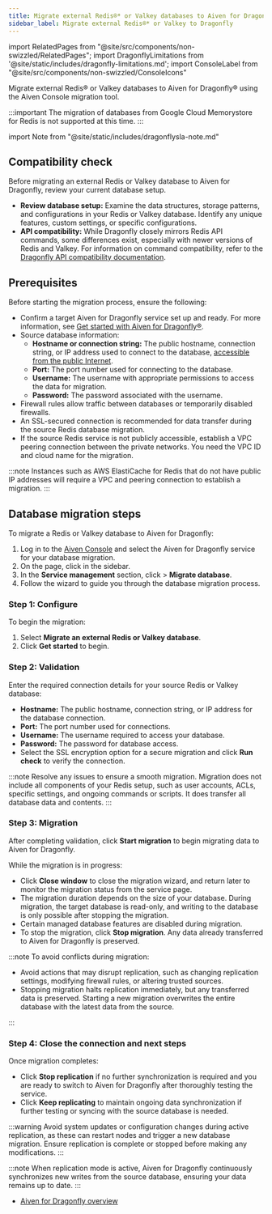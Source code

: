 ```yaml
---
title: Migrate external Redis®* or Valkey databases to Aiven for Dragonfly®
sidebar_label: Migrate external Redis®* or Valkey to Dragonfly
---
```


import RelatedPages from "@site/src/components/non-swizzled/RelatedPages";
import DragonflyLimitations from '@site/static/includes/dragonfly-limitations.md';
import ConsoleLabel from "@site/src/components/non-swizzled/ConsoleIcons"

Migrate external Redis® or Valkey databases to Aiven for Dragonfly® using the Aiven Console migration tool.

:::important
The migration of databases from Google Cloud Memorystore for Redis is
not supported at this time.
:::

import Note from "@site/static/includes/dragonflysla-note.md"

<Note/>

## Compatibility check

Before migrating an external Redis or Valkey database to Aiven for Dragonfly,
review your current database setup.

- **Review database setup:** Examine the data structures, storage patterns, and
  configurations in your Redis or Valkey database. Identify any unique features,
  custom settings, or specific configurations.
- **API compatibility:** While Dragonfly closely mirrors Redis API commands, some
  differences exist, especially with newer versions of Redis and Valkey.
  For information on command compatibility, refer to the
  [Dragonfly API compatibility documentation](https://www.dragonflydb.io/docs/command-reference/compatibility).

## Prerequisites

Before starting the migration process, ensure the following:

- Confirm a target Aiven for Dragonfly service set up and ready. For more information, see
  [Get started with Aiven for Dragonfly®](/docs/products/dragonfly/get-started).
- Source database information:
  - **Hostname or connection string:** The public hostname,
    connection string, or IP address used to connect to the
    database, [accessible from the public Internet](/docs/platform/howto/public-access-in-vpc).
  - **Port:** The port number used for connecting to the database.
  - **Username:** The username with appropriate permissions to access the data for
    migration.
  - **Password:** The password associated with the username.
- Firewall rules allow traffic between databases or temporarily disabled firewalls.
- An SSL-secured connection is recommended for data transfer during the source
  Redis database migration.
- If the source Redis service is not publicly accessible, establish a
  VPC peering connection between the private networks. You need
  the VPC ID and cloud name for the migration.

:::note
Instances such as AWS ElastiCache for Redis that do not have public IP
addresses will require a VPC and peering connection to establish a
migration.
:::

<DragonflyLimitations />

## Database migration steps

To migrate a Redis or Valkey database to Aiven for Dragonfly:

1. Log in to the [Aiven Console](https://console.aiven.io/) and select
   the Aiven for Dragonfly service for your database migration.
1. On the <ConsoleLabel name="overview"/> page, click
   <ConsoleLabel name="service settings"/> in the sidebar.
1. In the **Service management** section, click
   <ConsoleLabel name="actions"/> > **Migrate database**.
1. Follow the wizard to guide you through the database migration process.

### Step 1: Configure

To begin the migration:

1. Select **Migrate an external Redis or Valkey database**.
1. Click **Get started** to begin.

### Step 2: Validation

Enter the required connection details for your source Redis or Valkey database:

- **Hostname:** The public hostname, connection string, or IP address
  for the database connection.
- **Port:** The port number used for connections.
- **Username:** The username required to access your database.
- **Password:** The password for database access.
- Select the SSL encryption option for a secure migration and click
  **Run check** to verify the connection.

:::note
Resolve any issues to ensure a smooth migration. Migration does not include all
components of your Redis setup, such as user accounts, ACLs, specific settings, and
ongoing commands or scripts. It does transfer all database data and contents.
:::

### Step 3: Migration

After completing validation, click **Start migration** to begin migrating data to
Aiven for Dragonfly.

While the migration is in progress:

- Click **Close window** to close the migration wizard, and return later to monitor the
  migration status from the service <ConsoleLabel name="overview"/> page.
- The migration duration depends on the size of your database. During migration, the
  target database is read-only, and writing to the database is only possible after
  stopping the migration.
- Certain managed database features are disabled during migration.
- To stop the migration, click **Stop migration**. Any data already transferred to
  Aiven for Dragonfly is preserved.

:::note
To avoid conflicts during migration:

- Avoid actions that may disrupt replication, such as changing replication settings,
  modifying firewall rules, or altering trusted sources.
- Stopping migration halts replication immediately, but any transferred data is
  preserved. Starting a new migration overwrites the entire database with the latest
  data from the source.

:::

### Step 4: Close the connection and next steps

Once migration completes:

- Click **Stop replication** if no further synchronization is required and
  you are ready to switch to Aiven for Dragonfly after thoroughly testing the service.
- Click **Keep replicating** to maintain ongoing data synchronization if further
  testing or syncing with the source database is needed.

:::warning
Avoid system updates or configuration changes during active replication, as these
can restart nodes and trigger a new database migration. Ensure replication is complete
or stopped before making any modifications.
:::

:::note
When replication mode is active, Aiven for Dragonfly continuously synchronizes new
writes from the source database, ensuring your data remains up to date.
:::

<RelatedPages/>

- [Aiven for Dragonfly overview](/docs/products/dragonfly)
